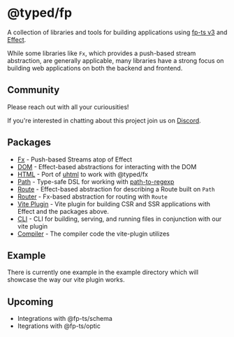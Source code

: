 # @typed/fp

A collection of libraries and tools for building applications using [fp-ts v3](https://github.com/fp-ts) and [Effect](https://github.com/Effect-TS).

While some libraries like `Fx`, which provides a push-based stream abstraction, are generally applicable, 
many libraries have a strong focus on building web applications on both the backend and frontend. 

## Community

Please reach out with all your curiousities!

If you're interested in chatting about this project join us on [Discord](https://discord.gg/kpPHEvkaAv).

## Packages

- [Fx](./packages/fx) - Push-based Streams atop of Effect
- [DOM](./packages/dom) - Effect-based abstractions for interacting with the DOM
- [HTML](./packages/html) - Port of [uhtml](https://github.com/webreflection/uhtml) to work with @typed/fx
- [Path](./packages/path) - Type-safe DSL for working with [path-to-regexp](https://github.com/pillarjs/path-to-regexp)
- [Route](./packages/route) - Effect-based abstraction for describing a Route built on `Path`
- [Router](./packages/router) - Fx-based abstraction for routing with `Route`
- [Vite Plugin](./packages/vite-plugin) - Vite plugin for building CSR and SSR applications with Effect and the packages above.
- [CLI](./packages/cli) - CLI for building, serving, and running files in conjunction with our vite plugin
- [Compiler](./packages/compiler) - The compiler code the vite-plugin utilizes

## Example

There is currently one example in the example directory which will showcase the way our vite plugin works.

## Upcoming
- Integrations with @fp-ts/schema
- Itegrations with @fp-ts/optic
